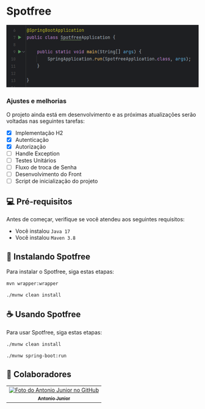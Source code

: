 # Spotfree

<img src="cover-image.png" alt="exemplo imagem">

### Ajustes e melhorias

O projeto ainda está em desenvolvimento e as próximas atualizações serão voltadas nas seguintes tarefas:

- [X] Implementação H2
- [x] Autenticação
- [X] Autorização
- [ ] Handle Exception
- [ ] Testes Unitários
- [ ] Fluxo de troca de Senha
- [ ] Desenvolvimento do Front
- [ ] Script de inicialização do projeto

## 💻 Pré-requisitos

Antes de começar, verifique se você atendeu aos seguintes requisitos:
* Você instalou `Java 17`
* Você instalou `Maven 3.8`

## 🚀 Instalando Spotfree

Para instalar o Spotfree, siga estas etapas:

```
mvn wrapper:wrapper
```

```
./mvnw clean install
```

## ☕ Usando Spotfree

Para usar Spotfree, siga estas etapas:

```
./mvnw clean install
```
```
./mvnw spring-boot:run
```


## 🤝 Colaboradores

<table>
  <tr>
    <td align="center">
      <a href="#">
        <img src="https://avatars.githubusercontent.com/u/62296308?s=400&u=d0d234f9342f71e91bdcf7b8cf6f4a257302546a&v=4" width="100px;" alt="Foto do Antonio Junior no GitHub"/><br>
        <sub>
          <b>Antonio Junior</b>
        </sub>
      </a>
    </td>
  </tr>
</table>